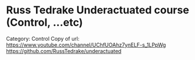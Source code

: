 # Russ Tedrake Underactuated course (Control, ...etc)

Category: Control
Copy of url: https://www.youtube.com/channel/UChfUOAhz7ynELF-s_1LPpWg
https://github.com/RussTedrake/underactuated